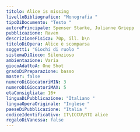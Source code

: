 ```yaml
---
titolo: Alice is missing
livelloBibliografico: "Monografia "
tipoDiDocumento: "Testo "
autorePrincipale: Spenser Starke, Julianne Griepp
pubblicazione: Raven
descrizioneFisica: 70p, ill. b\n
titoloDiOpera: Alice è scomparsa
soggetti: "Giochi di ruolo "
sistemaDiGioco: Silenzioso
ambientazione: Varia
giocoAdattoA: One Shot
gradoDiPreparazione: basso
master: false
numeroDiGiocatoriMIN: 3
numeroDiGiocatoriMAX: 5
etaConsigliata: 16+
linguaDiPubblicazione: "Italiano "
linguaOperaOriginale: "Inglese "
paeseDiPubblicazione: "Italia "
codiceIdentificativo: IT\ICCU\RTI alice
regaloDiVanessa: false
---
```

